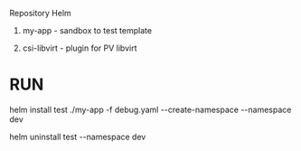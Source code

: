 Repository Helm

1. my-app - sandbox to test template

2. csi-libvirt - plugin for PV libvirt

# RUN

helm install test ./my-app -f debug.yaml --create-namespace --namespace dev

helm uninstall test --namespace dev
